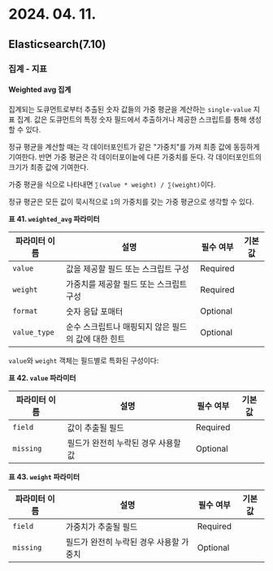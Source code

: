 # 2024. 04. 11.

## Elasticsearch(7.10)

### 집계 - 지표

#### Weighted avg 집계

집계되는 도큐먼트로부터 추출된 숫자 값들의 가중 평균을 계산하는 `single-value` 지표 집계. 값은 도큐먼트의 특정 숫자 필드에서 추출하거나 제공한 스크립트를 통해 생성할 수 있다.

정규 평균을 계산할 때는 각 데이터포인트가 같은 "가중치"를 가져 최종 값에 동등하게 기여한다. 반면 가중 평균은 각 데이터포이늩에 다른 가중치를 둔다. 각 데이터포인트의 크기가 최종 값에 기여한다.

가중 평균을 식으로 나타내면 `∑(value * weight) / ∑(weight)`이다.

정규 평균은 모든 값이 묵시적으로 `1`의 가중치를 갖는 가중 평균으로 생각할 수 있다.

**표 41. `weighted_avg` 파라미터**

| 파라미터 이름 | 설명                                                | 필수 여부 | 기본값 |
| ------------- | --------------------------------------------------- | --------- | ------ |
| `value`       | 값을 제공할 필드 또는 스크립트 구성                 | Required  |        |
| `weight`      | 가중치를 제공할 필드 또는 스크립트 구성             | Required  |        |
| `format`      | 숫자 응답 포매터                                    | Optional  |        |
| `value_type`  | 순수 스크립트나 매핑되지 않은 필드의 값에 대한 힌트 | Optional  |        |

`value`와 `weight` 객체는 필드별로 특화된 구성이다:

**표 42. `value` 파라미터**

| 파라미터 이름 | 설명                                | 필수 여부 | 기본값 |
| ------------- | ----------------------------------- | --------- | ------ |
| `field`       | 값이 추출될 필드                    | Required  |        |
| `missing`     | 필드가 완전히 누락된 경우 사용할 값 | Optional  |        |



**표 43. `weight` 파라미터**

| 파라미터 이름 | 설명                                    | 필수 여부 | 기본값 |
| ------------- | --------------------------------------- | --------- | ------ |
| `field`       | 가중치가 추출될 필드                    | Required  |        |
| `missing`     | 필드가 완전히 누락된 경우 사용할 가중치 | Optional  |        |
